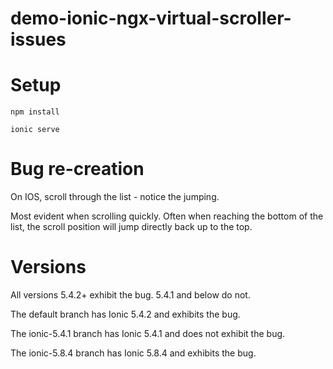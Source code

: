 # demo-ionic-ngx-virtual-scroller-issues


# Setup

`npm install`

`ionic serve`

# Bug re-creation

On IOS, scroll through the list - notice the jumping.

Most evident when scrolling quickly. Often when reaching the bottom of the list, the scroll position will jump directly back up to the top.

# Versions

All versions 5.4.2+ exhibit the bug. 5.4.1 and below do not.

The default branch has Ionic 5.4.2 and exhibits the bug.

The ionic-5.4.1 branch has Ionic 5.4.1 and does not exhibit the bug.

The ionic-5.8.4 branch has Ionic 5.8.4 and exhibits the bug.
